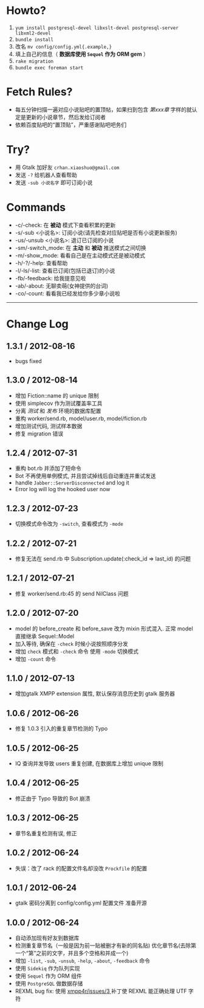 Howto?
=====

1. `yum install postgresql-devel libxslt-devel postgresql-server libxml2-devel`
1. `bundle install`
2. 改名 `mv config/config.yml{.example,}`
3. 填上自己的信息（ **数据库使用 `Sequel` 作为 ORM gem** ）
4. `rake migration`
5. `bundle exec foreman start`

Fetch Rules?
============

* 每五分钟扫描一遍对应小说贴吧的置顶帖，如果扫到包含 *第xxx章*
  字样的就认定是更新的小说章节，然后发给订阅者
* 依赖百度贴吧的“置顶贴”，严重感谢贴吧吧务们

Try?
====

* 用 Gtalk 加好友 `crhan.xiaoshuo@gmail.com`
* 发送 `-?` 给机器人查看帮助
* 发送 `-sub 小说名字` 即可订阅小说

Commands
========

* -c/-check: 在 __被动__ 模式下查看积累的更新
* -s/-sub <小说名>: 订阅小说(请先检查对应贴吧是否有小说更新服务)
* -us/-unsub <小说名>: 退订已订阅的小说
* -sm/-switch_mode: 在 __主动__ 和 __被动__ 推送模式之间切换
* -m/-show_mode: 看看自己是在主动模式还是被动模式
* -h/-?/-help: 查看帮助
* -l/-ls/-list: 查看已订阅(包括已退订)的小说
* -fb/-feedback: 给我提意见啦
* -ab/-about: 无聊卖萌(女神提供的台词)
* -co/-count: 看看我已经发给你多少章小说啦

---------

# Change Log

## 1.3.1 / 2012-08-16 

  * bugs fixed

## 1.3.0 / 2012-08-14 

  * 增加 Fiction::name 的 unique 限制
  * 使用 simplecov 作为测试覆盖率工具
  * 分离 _测试_ 和 _发布_ 环境的数据库配置
  * 重构 worker/send.rb, model/user.rb, model/fiction.rb
  * 增加测试代码, 测试样本数据
  * 修复 migration 错误

## 1.2.4 / 2012-07-31 

  * 重构 bot.rb 并添加了短命令
  * Bot 不再使用单例模式, 并且尝试掉线后自动重连并重试发送
  * handle `Jabber::ServerDisconnected` and log it
  * Error log will log the hooked user now

## 1.2.3 / 2012-07-23 

  * 切换模式命令改为 `-switch`, 查看模式为 `-mode`

## 1.2.2 / 2012-07-21 

  * 修复无法在 send.rb 中 Subscription.update(:check_id => last_id) 的问题

## 1.2.1 / 2012-07-21 

  * 修复 worker/send.rb:45 的 send NilClass 问题

## 1.2.0 / 2012-07-20 

  * model 的 before_create 和 before_save 改为 mixin 形式混入. 正常 model 直接继承 Sequel::Model
  * 加入等待, 确保在 `-check` 时候小说按照顺序分发
  * 增加 `check` 模式和 `-check` 命令 使用 `-mode` 切换模式
  * 增加 `-count` 命令

## 1.1.0 / 2012-07-13 

  * 增加gtalk XMPP extension 属性, 默认保存消息历史到 gtalk 服务器

## 1.0.6 / 2012-06-26 

  * 修复 1.0.3 引入的重复章节检测的 Typo

## 1.0.5 / 2012-06-25 

  * IQ 查询并发导致 users 重复创建, 在数据库上增加 unique 限制

## 1.0.4 / 2012-06-25 

  * 修正由于 Typo 导致的 Bot 崩溃

## 1.0.3 / 2012-06-25 

  * 章节名重复检测有误, 修正

## 1.0.2 / 2012-06-24 

  * 失误：改了 rack 的配置文件名却没改 `Prockfile` 的配置


## 1.0.1 / 2012-06-24 

  * gtalk 密码分离到 config/config.yml 配置文件 准备开源

## 1.0.0 / 2012-06-24 

  * 自动添加现有好友到数据库
  * 检测重复章节名（一般是因为前一贴被删才有新的同名贴) 优化章节名(去除第一个“第”之前的文字，并且多个空格和并成一个)
  * 增加 `-list`, `-sub`, `-unsub`, `-help`, `-about`, `-feedback` 命令
  * 使用 `Sidekiq` 作为队列实现
  * 使用 `Sequel` 作为 ORM 组件
  * 使用 `PostgreSQL` 做数据存储
  * REXML bug fix: 使用
  	[ xmpp4r/issues/3 ]( https://github.com/ln/xmpp4r/issues/3#issuecomment-1739952 ) 补丁使 REXML 能正确处理 UTF 字符
